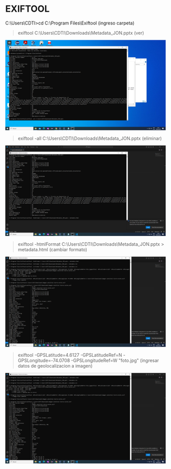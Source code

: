 # EXIFTOOL

C:\Users\CDTI>cd C:\Program Files\Exiftool (ingreso carpeta)

> exiftool C:\Users\CDTI\Downloads\Metadata_JON.pptx    (ver)

![alt text](image-1.png)


> exiftool -all C:\Users\CDTI\Downloads\Metadata_JON.pptx    (eliminar)

![alt text](image-2.png)

> exiftool -htmlFormat C:\Users\CDTI\Downloads\Metadata_JON.pptx > metadata.html   (cambiar formato)

![alt text](image-3.png)

> exiftool -GPSLatitude=4.6127 -GPSLatitudeRef=N -GPSLongitude=-74.0708 -GPSLongitudeRef=W "foto.jpg"  (ingresar datos de geolocalizacion a imagen)

![alt text](image-4.png)